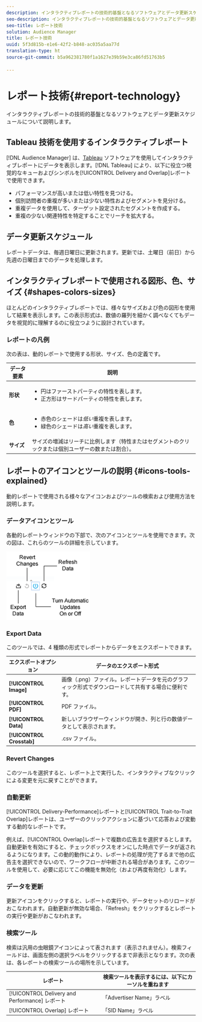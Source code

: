 ```yaml
---
description: インタラクティブレポートの技術的基盤となるソフトウェアとデータ更新スケジュールについて説明します。
seo-description: インタラクティブレポートの技術的基盤となるソフトウェアとデータ更新スケジュールについて説明します。
seo-title: レポート技術
solution: Audience Manager
title: レポート技術
uuid: 5f3d815b-e1e6-42f2-b848-ac035a5aa77d
translation-type: ht
source-git-commit: b5a962381780f1a1627e39b59e3ca86fd51763b5

---
```



# レポート技術{#report-technology}

インタラクティブレポートの技術的基盤となるソフトウェアとデータ更新スケジュールについて説明します。

<!-- 

c_report_technology.xml

 -->

## Tableau 技術を使用するインタラクティブレポート

[!DNL Audience Manager] は、[Tableau](https://www.tableausoftware.com/) ソフトウェアを使用してインタラクティブレポートにデータを表示します。[!DNL Tableau] により、以下に役立つ視覚的なキューおよびシンボルを[!UICONTROL Delivery and Overlap]レポートで使用できます。

* パフォーマンスが高いまたは低い特性を見つける。
* 個別訪問者の重複が多いまたは少ない特性およびセグメントを見分ける。
* 重複データを使用して、ターゲット設定されたセグメントを作成する。
* 重複の少ない関連特性を特定することでリーチを拡大する。

## データ更新スケジュール

レポートデータは、毎週日曜日に更新されます。更新では、土曜日（前日）から先週の日曜日までのデータを処理します。

## インタラクティブレポートで使用される図形、色、サイズ {#shapes-colors-sizes}

ほとんどのインタラクティブレポートでは、様々なサイズおよび色の図形を使用して結果を表示します。この表示形式は、数値の羅列を細かく調べなくてもデータを視覚的に理解するのに役立つように設計されています。

<!-- 

r_legend.xml

 -->

### レポートの凡例

次の表は、動的レポートで使用する形状、サイズ、色の定義です。

<table id="table_EC180A96E3784FC6B81FCFB546C4A3FA"> 
 <thead> 
  <tr> 
   <th colname="col1" class="entry"> データ要素 </th> 
   <th colname="col2" class="entry"> 説明 </th> 
  </tr> 
 </thead>
 <tbody> 
  <tr> 
   <td colname="col1"> <b>形状</b> </td> 
   <td colname="col2"> 
    <ul id="ul_076773ABD0BB4CE6834ACFA8B3D6AC2E"> 
     <li id="li_BBAB37A6EC1549B48C0E4D3BFAF7062C">円はファーストパーティの特性を表します。 </li> 
     <li id="li_371331AE984A4A999CE0596EA13987E0">正方形はサードパーティの特性を表します。 </li> 
    </ul> </td> 
  </tr> 
  <tr> 
   <td colname="col1"> <b>色</b> </td> 
   <td colname="col2"> 
    <ul id="ul_F5D243297F0C4E5A8EDCBD28A548869E"> 
     <li id="li_332EB873A35440E6BB6093E36A0FAC3D">赤色のシェードは<i>低い</i>重複を表します。 </li> 
     <li id="li_29DFDB1218DF4069B5DCFF841D48EF56">緑色のシェードは<i>高い</i>重複を表します。 </li> 
    </ul> </td> 
  </tr> 
  <tr> 
   <td colname="col1"> <b>サイズ</b> </td> 
   <td colname="col2"> サイズの増減はリーチに比例します（特性またはセグメントのクリックまたは個別ユーザーの数または割合）。 </td> 
  </tr> 
 </tbody> 
</table>

## レポートのアイコンとツールの説明 {#icons-tools-explained}

動的レポートで使用される様々なアイコンおよびツールの検索および使用方法を説明します。

<!-- 

r_icons.xml

 -->

### データアイコンとツール

各動的レポートウィンドウの下部で、次のアイコンとツールを使用できます。次の図は、これらのツールの詳細を示しています。

![](assets/tools_icons90.png)

### Export Data

このツールでは、4 種類の形式でレポートからデータをエクスポートできます。

| エクスポートオプション | データのエクスポート形式 |
|---|---|
| **[!UICONTROL Image]** | 画像（.png）ファイル。レポートデータを元のグラフィック形式でダウンロードして共有する場合に便利です。 |
| **[!UICONTROL PDF]** | PDF ファイル。 |
| **[!UICONTROL Data]** | 新しいブラウザーウィンドウが開き、列と行の数値データとして表示されます。 |
| **[!UICONTROL Crosstab]** | .csv ファイル。 |

### Revert Changes

このツールを選択すると、レポート上で実行した、インタラクティブなクリックによる変更を元に戻すことができます。

### 自動更新

[!UICONTROL Delivery-Performance]レポートと[!UICONTROL Trait-to-Trait Overlap]レポートは、ユーザーのクリックアクションに基づいて応答および変動する動的なレポートです。

例えば、[!UICONTROL Overlap]レポートで複数の広告主を選択するとします。自動更新を有効にすると、チェックボックスをオンにした時点でデータが返されるようになります。この動的動作により、レポートの処理が完了するまで他の広告主を選択できないので、ワークフローが中断される場合があります。このツールを使用して、必要に応じてこの機能を無効化（および再度有効化）します。

### データを更新

更新アイコンをクリックすると、レポートの実行や、データセットのリロードがおこなわれます。自動更新が無効な場合、「Refresh」をクリックするとレポートの実行や更新がおこなわれます。

### 検索ツール

検索は汎用の虫眼鏡アイコンによって表されます（表示されません）。検索フィールドは、画面左側の選択ラベルをクリックするまで非表示となります。次の表は、各レポートの検索ツールの場所を示しています。

| レポート | 検索ツールを表示するには、以下にカーソルを重ねます |
|---|---|
| [!UICONTROL Delivery and Performance] レポート | 「Advertiser Name」ラベル |
| [!UICONTROL Overlap] レポート | 「SID Name」ラベル |
